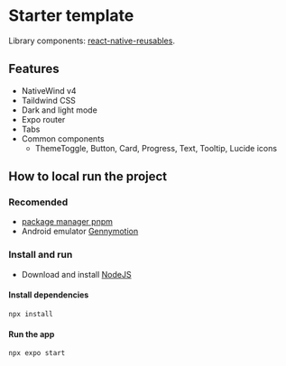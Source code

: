 # Starter template

Library components: [react-native-reusables](https://rnr-docs.vercel.app/getting-started/introduction/).
## Features

- NativeWind v4
- Taildwind CSS
- Dark and light mode
- Expo router
- Tabs
- Common components
  - ThemeToggle, Button, Card, Progress, Text, Tooltip, Lucide icons

## How to local run the project
### Recomended
- [package manager pnpm](http://pnpm.io/installation)
- Android emulator [Gennymotion](https://www.genymotion.com/product-desktop/download/)

### Install and run
- Download and install [NodeJS](https://nodejs.org/en)
#### Install dependencies
```
npx install
```
#### Run the app
```
npx expo start
```